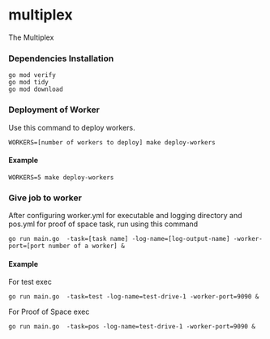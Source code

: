 # multiplex
The Multiplex

### Dependencies Installation
```
go mod verify 
go mod tidy
go mod download
```

### Deployment of Worker
Use this command to deploy workers.

```
WORKERS=[number of workers to deploy] make deploy-workers
```
#### Example

```
WORKERS=5 make deploy-workers
```

### Give job to worker
After configuring worker.yml for executable and logging directory
and pos.yml for proof of space task, run using this command
```
go run main.go  -task=[task name] -log-name=[log-output-name] -worker-port=[port number of a worker] &
```
#### Example
For test exec
```
go run main.go  -task=test -log-name=test-drive-1 -worker-port=9090 &
```

For Proof of Space exec
```
go run main.go  -task=pos -log-name=test-drive-1 -worker-port=9090 &
```

